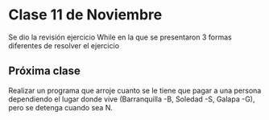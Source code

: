 # Clase 11 de Noviembre

Se dio la revisión ejercicio While en la que se presentaron 3 formas diferentes de resolver el ejercicio


## Próxima clase

Realizar un programa que arroje cuanto se le tiene que pagar a una persona dependiendo el lugar donde vive (Barranquilla -B, Soledad -S, Galapa -G), pero se detenga cuando sea N. 

